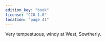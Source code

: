 ```yaml
---
edition_key: "book"
license: "CC0 1.0"
location: "page 41"
---
```

Very
tempestuous, windy at West, Sowtherly.
